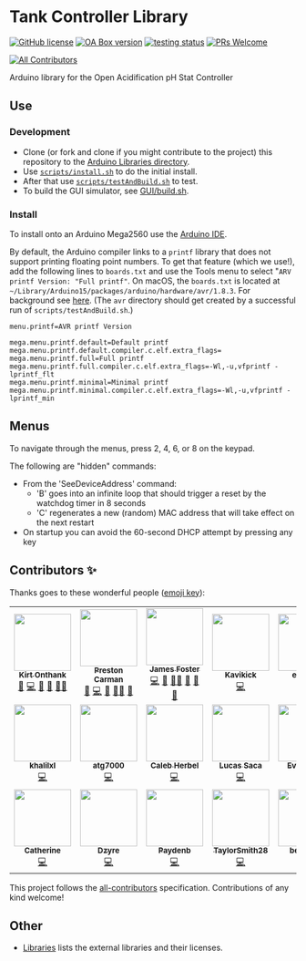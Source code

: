 # Tank Controller Library

[![GitHub license](https://img.shields.io/badge/License-MPL%202.0-brightgreen.svg)](https://github.com/Open-Acidification/TankController/blob/master/LICENSE)
[![OA Box version](https://img.shields.io/badge/TankController-v21.09.1-informational.svg)](https://github.com/Open-Acidification/TankController/releases)
[![testing status](https://github.com/Open-Acidification/TankController/workflows/Arduino%20CI/badge.svg)](https://github.com/Open-Acidification/TankController/actions)
[![PRs Welcome](https://img.shields.io/badge/PRs-welcome-brightgreen.svg)](https://github.com/Open-Acidification/TankController/blob/master/CONTRIBUTING.md)
<!-- ALL-CONTRIBUTORS-BADGE:START - Do not remove or modify this section -->
[![All Contributors](https://img.shields.io/badge/all_contributors-17-orange.svg?style=flat-square)](#contributors-)
<!-- ALL-CONTRIBUTORS-BADGE:END -->


Arduino library for the Open Acidification pH Stat Controller

## Use

### Development

* Clone (or fork and clone if you might contribute to the project) this repository to the [Arduino Libraries directory](https://www.arduino.cc/en/Hacking/Libraries).
* Use [`scripts/install.sh`](scripts/install.sh) to do the initial install.
* After that use [`scripts/testAndBuild.sh`](scripts/testAndBuild.sh) to test.
* To build the GUI simulator, see [GUI/build.sh](GUI/build.sh).

### Install

To install onto an Arduino Mega2560 use the [Arduino IDE](https://www.arduino.cc/en/software).

By default, the Arduino compiler links to a `printf` library that does not support printing floating point numbers.
To get that feature (which we use!), add the following lines to `boards.txt` and use the Tools menu to select "`ARV printf Version: "Full printf"`.
On macOS, the `boards.txt` is located at `~/Library/Arduino15/packages/arduino/hardware/avr/1.8.3`.
For background see [here](https://forum.arduino.cc/t/no-sprintf-float-formatting-come-back-five-year/331790/6).
(The `avr` directory should get created by a successful run of `scripts/testAndBuild.sh`.)

```text
menu.printf=AVR printf Version

mega.menu.printf.default=Default printf
mega.menu.printf.default.compiler.c.elf.extra_flags=
mega.menu.printf.full=Full printf
mega.menu.printf.full.compiler.c.elf.extra_flags=-Wl,-u,vfprintf -lprintf_flt
mega.menu.printf.minimal=Minimal printf
mega.menu.printf.minimal.compiler.c.elf.extra_flags=-Wl,-u,vfprintf -lprintf_min
```

## Menus

To navigate through the menus, press 2, 4, 6, or 8 on the keypad.

The following are "hidden" commands:

* From the 'SeeDeviceAddress' command:
  * 'B' goes into an infinite loop that should trigger a reset by the watchdog timer in 8 seconds
  * 'C' regenerates a new (random) MAC address that will take effect on the next restart
* On startup you can avoid the 60-second DHCP attempt by pressing any key

## Contributors ✨

Thanks goes to these wonderful people ([emoji key](https://allcontributors.org/docs/en/emoji-key)):

<!-- ALL-CONTRIBUTORS-LIST:START - Do not remove or modify this section -->
<!-- prettier-ignore-start -->
<!-- markdownlint-disable -->
<table>
  <tr>
    <td align="center"><a href="https://gab.wallawalla.edu/~kirt.onthank/index.html"><img src="https://avatars.githubusercontent.com/u/48142545?v=4?s=100" width="100px;" alt=""/><br /><sub><b>Kirt Onthank</b></sub></a><br /><a href="#business-KirtOnthank" title="Business development">💼</a> <a href="https://github.com/Open-Acidification/TankController/commits?author=KirtOnthank" title="Code">💻</a> <a href="#design-KirtOnthank" title="Design">🎨</a> <a href="#ideas-KirtOnthank" title="Ideas, Planning, & Feedback">🤔</a> <a href="#mentoring-KirtOnthank" title="Mentoring">🧑‍🏫</a></td>
    <td align="center"><a href="https://github.com/prestoncarman"><img src="https://avatars.githubusercontent.com/u/3517157?v=4?s=100" width="100px;" alt=""/><br /><sub><b>Preston Carman</b></sub></a><br /><a href="https://github.com/Open-Acidification/TankController/issues?q=author%3Aprestoncarman" title="Bug reports">🐛</a> <a href="https://github.com/Open-Acidification/TankController/commits?author=prestoncarman" title="Code">💻</a> <a href="#ideas-prestoncarman" title="Ideas, Planning, & Feedback">🤔</a> <a href="#mentoring-prestoncarman" title="Mentoring">🧑‍🏫</a> <a href="https://github.com/Open-Acidification/TankController/pulls?q=is%3Apr+reviewed-by%3Aprestoncarman" title="Reviewed Pull Requests">👀</a></td>
    <td align="center"><a href="http://programminggems.wordpress.com/"><img src="https://avatars.githubusercontent.com/u/1577872?v=4?s=100" width="100px;" alt=""/><br /><sub><b>James Foster</b></sub></a><br /><a href="https://github.com/Open-Acidification/TankController/commits?author=jgfoster" title="Code">💻</a> <a href="#ideas-jgfoster" title="Ideas, Planning, & Feedback">🤔</a> <a href="#mentoring-jgfoster" title="Mentoring">🧑‍🏫</a> <a href="#projectManagement-jgfoster" title="Project Management">📆</a> <a href="https://github.com/Open-Acidification/TankController/pulls?q=is%3Apr+reviewed-by%3Ajgfoster" title="Reviewed Pull Requests">👀</a> <a href="https://github.com/Open-Acidification/TankController/issues?q=author%3Ajgfoster" title="Bug reports">🐛</a></td>
    <td align="center"><a href="https://github.com/Kavikick"><img src="https://avatars.githubusercontent.com/u/50475639?v=4?s=100" width="100px;" alt=""/><br /><sub><b>Kavikick</b></sub></a><br /><a href="https://github.com/Open-Acidification/TankController/commits?author=Kavikick" title="Code">💻</a></td>
    <td align="center"><a href="https://github.com/eucalvo"><img src="https://avatars.githubusercontent.com/u/71796520?v=4?s=100" width="100px;" alt=""/><br /><sub><b>eucalvo</b></sub></a><br /><a href="https://github.com/Open-Acidification/TankController/commits?author=eucalvo" title="Code">💻</a> <a href="https://github.com/Open-Acidification/TankController/issues?q=author%3Aeucalvo" title="Bug reports">🐛</a></td>
    <td align="center"><a href="https://github.com/Lizj96"><img src="https://avatars.githubusercontent.com/u/71606160?v=4?s=100" width="100px;" alt=""/><br /><sub><b>Lizj96</b></sub></a><br /><a href="https://github.com/Open-Acidification/TankController/commits?author=Lizj96" title="Code">💻</a></td>
  </tr>
  <tr>
    <td align="center"><a href="https://github.com/khalilxl"><img src="https://avatars.githubusercontent.com/u/26103228?v=4?s=100" width="100px;" alt=""/><br /><sub><b>khalilxl</b></sub></a><br /><a href="https://github.com/Open-Acidification/TankController/commits?author=khalilxl" title="Code">💻</a></td>
    <td align="center"><a href="https://github.com/atg7000"><img src="https://avatars.githubusercontent.com/u/38963069?v=4?s=100" width="100px;" alt=""/><br /><sub><b>atg7000</b></sub></a><br /><a href="https://github.com/Open-Acidification/TankController/commits?author=atg7000" title="Code">💻</a></td>
    <td align="center"><a href="https://github.com/cherbel"><img src="https://avatars.githubusercontent.com/u/36583106?v=4?s=100" width="100px;" alt=""/><br /><sub><b>Caleb Herbel</b></sub></a><br /><a href="https://github.com/Open-Acidification/TankController/commits?author=cherbel" title="Code">💻</a></td>
    <td align="center"><a href="https://github.com/lsaca05"><img src="https://avatars.githubusercontent.com/u/46550669?v=4?s=100" width="100px;" alt=""/><br /><sub><b>Lucas Saca</b></sub></a><br /><a href="https://github.com/Open-Acidification/TankController/commits?author=lsaca05" title="Code">💻</a></td>
    <td align="center"><a href="https://github.com/EvanKropf"><img src="https://avatars.githubusercontent.com/u/59894430?v=4?s=100" width="100px;" alt=""/><br /><sub><b>EvanKropf</b></sub></a><br /><a href="https://github.com/Open-Acidification/TankController/commits?author=EvanKropf" title="Code">💻</a></td>
    <td align="center"><a href="https://github.com/genevea"><img src="https://avatars.githubusercontent.com/u/83893683?v=4?s=100" width="100px;" alt=""/><br /><sub><b>genevea</b></sub></a><br /><a href="https://github.com/Open-Acidification/TankController/commits?author=genevea" title="Code">💻</a></td>
  </tr>
  <tr>
    <td align="center"><a href="https://github.com/thomca"><img src="https://avatars.githubusercontent.com/u/56854904?v=4?s=100" width="100px;" alt=""/><br /><sub><b>Catherine</b></sub></a><br /><a href="https://github.com/Open-Acidification/TankController/commits?author=thomca" title="Code">💻</a></td>
    <td align="center"><a href="https://github.com/IDzyre"><img src="https://avatars.githubusercontent.com/u/46759635?v=4?s=100" width="100px;" alt=""/><br /><sub><b>Dzyre</b></sub></a><br /><a href="https://github.com/Open-Acidification/TankController/commits?author=IDzyre" title="Code">💻</a></td>
    <td align="center"><a href="https://github.com/Paydenb"><img src="https://avatars.githubusercontent.com/u/83844058?v=4?s=100" width="100px;" alt=""/><br /><sub><b>Paydenb</b></sub></a><br /><a href="https://github.com/Open-Acidification/TankController/commits?author=Paydenb" title="Code">💻</a></td>
    <td align="center"><a href="https://github.com/TaylorSmith28"><img src="https://avatars.githubusercontent.com/u/83837157?v=4?s=100" width="100px;" alt=""/><br /><sub><b>TaylorSmith28</b></sub></a><br /><a href="https://github.com/Open-Acidification/TankController/commits?author=TaylorSmith28" title="Code">💻</a></td>
    <td align="center"><a href="https://github.com/BenjaminWachter"><img src="https://avatars.githubusercontent.com/u/81596850?v=4?s=100" width="100px;" alt=""/><br /><sub><b>benwach</b></sub></a><br /><a href="https://github.com/Open-Acidification/TankController/commits?author=BenjaminWachter" title="Code">💻</a></td>
  </tr>
</table>

<!-- markdownlint-restore -->
<!-- prettier-ignore-end -->

<!-- ALL-CONTRIBUTORS-LIST:END -->

This project follows the [all-contributors](https://github.com/all-contributors/all-contributors) specification. Contributions of any kind welcome!

## Other

*   [Libraries](docs/libraries.md) lists the external libraries and their licenses.
